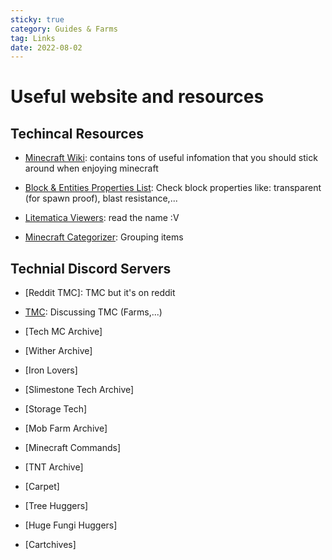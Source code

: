 ```yaml
---
sticky: true
category: Guides & Farms
tag: Links
date: 2022-08-02
---
```


# Useful website and resources

## Techincal Resources

* [Minecraft Wiki](https://minecraft.fandom.com/wiki/Minecraft_Wiki): contains tons of useful infomation that you should stick around when enjoying minecraft

* [Block & Entities Properties List](https://joakimthorsen.github.io/MCPropertyEncyclopedia/index.html): Check block properties like: transparent (for spawn proof), blast resistance,...

* [Litematica Viewers](https://endingcredits.github.io/litematic-viewer/): read the name :V

* [Minecraft Categorizer](https://thiagoausechi.github.io/minecraft-categorizer/): Grouping items

## Technial Discord Servers

* [Reddit TMC]: TMC but it's on reddit

* [TMC](https://discord.gg/CM52CAH): Discussing TMC (Farms,...)

* [Tech MC Archive]

* [Wither Archive]

* [Iron Lovers]

* [Slimestone Tech Archive]

* [Storage Tech]

* [Mob Farm Archive]

* [Minecraft Commands]

* [TNT Archive]

* [Carpet]

* [Tree Huggers]

* [Huge Fungi Huggers]

* [Cartchives]
